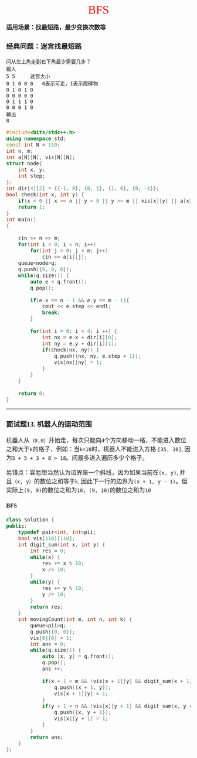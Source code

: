 <font face="楷体" size = 3>

<center><font face="楷体" size=6, color='red'> BFS </font> </center>

**适用场景：找最短路，最少变换次数等**

### 经典问题：迷宫找最短路
```
问从左上角走到右下角最少需要几步？
输入
5 5     迷宫大小
0 1 0 0 0   0表示可走，1表示障碍物
0 1 0 1 0
0 0 0 0 0
0 1 1 1 0
0 0 0 1 0
输出
8
```

```c++
#include<bits/stdc++.h>
using namespace std;
const int N = 110;
int n, m;
int a[N][N], vis[N][N];
struct node{
    int x, y;
    int step;
};
int dir[4][2] = {{-1, 0}, {0, 1}, {1, 0}, {0, -1}};
bool check(int x, int y) {
    if(x < 0 || x >= n || y < 0 || y >= m || vis[x][y] || a[x][y]) return 0;
    return 1;
}
int main()
{
    
    cin >> n >> m;
    for(int i = 0; i < n; i++) 
        for(int j = 0; j < m; j++)
            cin >> a[i][j];
    queue<node>q;
    q.push({0, 0, 0});
    while(q.size()) {
        auto e = q.front();
        q.pop();
        
        if(e.x == n - 1 && e.y == m - 1){
            cout << e.step << endl;
            break;
        }
        
        for(int i = 0; i < 4; i ++) {
            int nx = e.x + dir[i][0];
            int ny = e.y + dir[i][1];
            if(check(nx, ny)) {
                q.push({nx, ny, e.step + 1});
                vis[nx][ny] = 1;
            }
        }
    }
    
    return 0;
}
```
---

### 面试题13. 机器人的运动范围
机器人从`（0,0）`开始走，每次只能向4个方向移动一格，不能进入数位之和大于`k`的格子，例如：当`k=18`时，机器人不能进入方格 `[35, 38]`, 因为`3 + 5 + 3 + 8 > 18`。问最多进入遍历多少个格子。

易错点：容易想当然认为边界是一个斜线，因为如果当前在`(x, y)`, 并且`（x, y）`的数位之和等于k, 因此下一行的边界为`(x + 1, y - 1)`。但实际上`(9, 9)`的数位之和为`18`，`(9, 10)`的数位之和为`10`

#### BFS
```c++
class Solution {
public:
    typedef pair<int, int>pii;
    bool vis[110][110];
    int digit_sum(int x, int y) {
        int res = 0;
        while(x) {
            res += x % 10;
            x /= 10;
        }
        while(y) {
            res += y % 10;
            y /= 10;
        }
        return res;
    }
    int movingCount(int m, int n, int k) {
        queue<pii>q;
        q.push({0, 0});
        vis[0][0] = 1;
        int ans = 0;
        while(q.size()) {
            auto [x, y] = q.front();
            q.pop();
            ans ++;
            
            if(x + 1 < m && !vis[x + 1][y] && digit_sum(x + 1, y) <= k) {
                q.push({x + 1, y});
                vis[x + 1][y] = 1;
            }
            if(y + 1 < n && !vis[x][y + 1] && digit_sum(x, y + 1) <= k) {
                q.push({x, y + 1});
                vis[x][y + 1] = 1;
            }
        }  
        return ans;
    }
};
```

